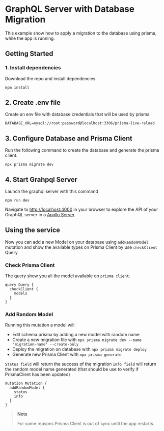 # GraphQL Server with Database Migration

This example show how to apply a migration to the database using prisma, while the app is running.

## Getting Started

### 1. Install dependencies
Download the repo and install dependencies

```
npm install
```

## 2. Create .env file
Create an env file with database credentials that will be used by prisma

```
DATABASE_URL=mysql://root:password@localhost:3306/prisma-live-reload
```

## 3. Configure Database and Prisma Client
Run the following command to create the database and generate the prisma client.
```
npx prisma migrate dev
```

## 4. Start Grahpql Server
Launch the graphql server with this command

```
npm run dev
```

Navigate to [http://localhost:4000](http://localhost:4000) in your browser to explore the API of your GraphQL server in a [Apollo Server](https://www.apollographql.com/docs/apollo-server/).

## Using the service
Now you can add a new Model on your database using `addRandomModel` mutation and show the available types on Prisma Client by use `checkClient` Query

### Check Prisma Client
The query show you all the model available on `prisma client`.

```gql
query Query {
  checkClient {
    models
  }
}
```

### Add Random Model
Running this mutation a model will:
* Edit schema.prisma by adding a new model with random name
* Create a new migration file with `npx prisma migrate dev --name "migration-name" --create-only`
* Deploy the migration on database with `npx prisma migrate deploy`
* Generate new Prisma Client with `npx prisma generate`

`Status field` will return the success of the migration
`Info field` will return the random model name generated (that should be use to verify if PrismaClient has been updated)

```gql
mutation Mutation {
  addRandomModel {
    status
    info
  }
}
```

> **Note**
>
> For some reasons Prisma Client is out of sync until the app restarts.
>